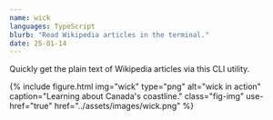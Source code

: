 ```yaml
---
name: wick
languages: TypeScript
blurb: "Read Wikipedia articles in the terminal."
date: 25-01-14
---
```


Quickly get the plain text of Wikipedia articles via this CLI utility.

<div class="figures">
  {% 
    include figure.html 
        img="wick" 
        type="png" 
        alt="wick in action" 
        caption="Learning about Canada's coastline." 
        class="fig-img" 
        use-href="true" 
        href="../assets/images/wick.png"
    %}
</div>

